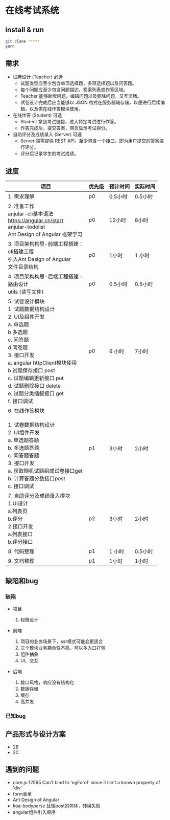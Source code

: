 # 在线考试系统

## install & run

```bash
git clone *****
yarn
```

## 需求

- 试卷设计 (Teacher) 必选
  - 试题类型应至少包含单项选择题，多项选择题以及问答题。
  - 每个问题应至少包含问题描述，答案列表或作答区域。
  - Teacher 能够新增问题，编辑问题以及删除问题，交互流畅。
  - 试卷设计完成后应当能够以 JSON 格式在服务器端存储，以便进行后续编辑，以及供在线作答模块使用。
- 在线作答 (Student) 可选
  - Student 拿到考试链接，进入特定考试进行作答。
  - 作答完成后，提交答案，网页显示考试得分。
- 自助评分及成绩录入 (Server) 可选
  - Server 端需提供 REST API，至少包含一个接口，即为用户提交的答案进行评分。
  - 评分后记录学生的考试成绩。

## 进度

| 项目                                                         | 优先级 | 预计时间 | 实际时间 |
| ------------------------------------------------------------ | ------ | -------- | -------- |
| 1. 需求理解                                                  | p0     | 0.5小时  | 0.5小时  |
| 2. 准备工作<br />anjular-cli基本语法 <br />https://angular.cn/start<br />anjular-todolist<br />Ant Design of Angular 框架学习 | p0     | 12小时   | 8小时    |
| 3. 项目架构构思-前端工程搭建：<br />	cli搭建工程<br />	引入Ant Design of Angular<br />	文件目录结构<br /> | p0     | 1小时    | 1 小时   |
| 4. 项目架构构思-后端工程搭建：<br />	路由设计<br />	utils (读写文件)<br /> | p0     | 0.5小时  | 0.5小时  |
| 5. 试卷设计模块<br/>1.  试题数据结构设计<br/>2.  UI及组件开发<br/>    a. 单选题<br/>    b 多选题<br/>    c. 问答题<br/>    d 问卷题<br/>3.  接口开发<br/>    a. angular httpClient模块使用<br/>    b 试题保存接口 post<br/>    c. 试题编辑更新接口 put<br/>    d. 试题删除接口 delete<br/>    e. 试题分类插叙接口 get<br/>    f. 接口调试 | p0     | 6 小时   | 7小时    |
| 6. 在线作答模块<br/><br/>1.  试卷数据结构设计<br/>2.  UI组件开发<br/>    a. 单选题答题<br/>    b. 多选题答题<br/>    c. 问答题答题<br/>3.  接口开发<br/>    a. 获取随机试题组成试卷接口get<br/>    b. 计算答题分数接口post<br/>    c. 接口调试 | p1     | 3小时    | 2小时    |
| 7. 自助评分及成绩录入模块<br />1.UI设计<br />    a.列表页 <br />	b.评分 <br />2.接口开发<br />    a.列表接口 <br />	b.评分接口 | p2     | 3小时    | 2小时    |
| 8. 代码整理                                                  | p1     | 1 小时   | 0.5小时  |
| 9. 文档整理                                                  | p1     | 1小时    | 1小时    |

## 缺陷和bug

### 缺陷

- 项目
  1. 权限设计

- 前端
  1. 项目的业务场景下，ssr模式可能会更适合
  2. 三个模块业务耦合性不高，可以多入口打包
  3. 组件抽象
  4. UI、交互

- 后端

  1. 接口风格，响应没有结构化
  2. 数据存储
  3. 缓存
  4. 高并发

### 已知bug



## 产品形式与设计方案

- 2B
- 2C

## 遇到的问题

- core.js:12565 Can't bind to 'ngForof' since it isn't a known property of 'div'
- form表单
- Ant Design of Angular
- koa-bodyparse 处理post的包体，转换失败
- angular组件引入顺序
